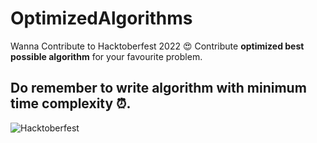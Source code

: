 # OptimizedAlgorithms
Wanna Contribute to Hacktoberfest 2022 😍 Contribute **optimized best possible algorithm** for your favourite problem.
## Do remember to write algorithm with minimum **time complexity** ⏰.
![Hacktoberfest](https://miro.medium.com/max/1500/1*yAksQ_5X64hgKow8Nn3MeA.png)
